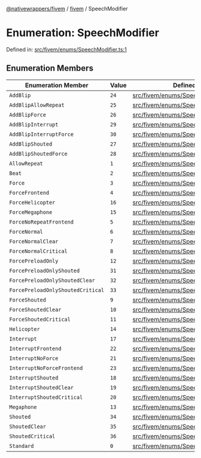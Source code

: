 [@nativewrappers/fivem](../../README.md) / [fivem](../README.md) / SpeechModifier

# Enumeration: SpeechModifier

Defined in: [src/fivem/enums/SpeechModifier.ts:1](https://github.com/nativewrappers/nativewrappers/blob/3a5a8937f4f56e42414bc65083bf196262ee500c/src/fivem/enums/SpeechModifier.ts#L1)

## Enumeration Members

| Enumeration Member | Value | Defined in |
| ------ | ------ | ------ |
| <a id="addblip"></a> `AddBlip` | `24` | [src/fivem/enums/SpeechModifier.ts:26](https://github.com/nativewrappers/nativewrappers/blob/3a5a8937f4f56e42414bc65083bf196262ee500c/src/fivem/enums/SpeechModifier.ts#L26) |
| <a id="addblipallowrepeat"></a> `AddBlipAllowRepeat` | `25` | [src/fivem/enums/SpeechModifier.ts:27](https://github.com/nativewrappers/nativewrappers/blob/3a5a8937f4f56e42414bc65083bf196262ee500c/src/fivem/enums/SpeechModifier.ts#L27) |
| <a id="addblipforce"></a> `AddBlipForce` | `26` | [src/fivem/enums/SpeechModifier.ts:28](https://github.com/nativewrappers/nativewrappers/blob/3a5a8937f4f56e42414bc65083bf196262ee500c/src/fivem/enums/SpeechModifier.ts#L28) |
| <a id="addblipinterrupt"></a> `AddBlipInterrupt` | `29` | [src/fivem/enums/SpeechModifier.ts:31](https://github.com/nativewrappers/nativewrappers/blob/3a5a8937f4f56e42414bc65083bf196262ee500c/src/fivem/enums/SpeechModifier.ts#L31) |
| <a id="addblipinterruptforce"></a> `AddBlipInterruptForce` | `30` | [src/fivem/enums/SpeechModifier.ts:32](https://github.com/nativewrappers/nativewrappers/blob/3a5a8937f4f56e42414bc65083bf196262ee500c/src/fivem/enums/SpeechModifier.ts#L32) |
| <a id="addblipshouted"></a> `AddBlipShouted` | `27` | [src/fivem/enums/SpeechModifier.ts:29](https://github.com/nativewrappers/nativewrappers/blob/3a5a8937f4f56e42414bc65083bf196262ee500c/src/fivem/enums/SpeechModifier.ts#L29) |
| <a id="addblipshoutedforce"></a> `AddBlipShoutedForce` | `28` | [src/fivem/enums/SpeechModifier.ts:30](https://github.com/nativewrappers/nativewrappers/blob/3a5a8937f4f56e42414bc65083bf196262ee500c/src/fivem/enums/SpeechModifier.ts#L30) |
| <a id="allowrepeat"></a> `AllowRepeat` | `1` | [src/fivem/enums/SpeechModifier.ts:3](https://github.com/nativewrappers/nativewrappers/blob/3a5a8937f4f56e42414bc65083bf196262ee500c/src/fivem/enums/SpeechModifier.ts#L3) |
| <a id="beat"></a> `Beat` | `2` | [src/fivem/enums/SpeechModifier.ts:4](https://github.com/nativewrappers/nativewrappers/blob/3a5a8937f4f56e42414bc65083bf196262ee500c/src/fivem/enums/SpeechModifier.ts#L4) |
| <a id="force"></a> `Force` | `3` | [src/fivem/enums/SpeechModifier.ts:5](https://github.com/nativewrappers/nativewrappers/blob/3a5a8937f4f56e42414bc65083bf196262ee500c/src/fivem/enums/SpeechModifier.ts#L5) |
| <a id="forcefrontend"></a> `ForceFrontend` | `4` | [src/fivem/enums/SpeechModifier.ts:6](https://github.com/nativewrappers/nativewrappers/blob/3a5a8937f4f56e42414bc65083bf196262ee500c/src/fivem/enums/SpeechModifier.ts#L6) |
| <a id="forcehelicopter"></a> `ForceHelicopter` | `16` | [src/fivem/enums/SpeechModifier.ts:18](https://github.com/nativewrappers/nativewrappers/blob/3a5a8937f4f56e42414bc65083bf196262ee500c/src/fivem/enums/SpeechModifier.ts#L18) |
| <a id="forcemegaphone"></a> `ForceMegaphone` | `15` | [src/fivem/enums/SpeechModifier.ts:17](https://github.com/nativewrappers/nativewrappers/blob/3a5a8937f4f56e42414bc65083bf196262ee500c/src/fivem/enums/SpeechModifier.ts#L17) |
| <a id="forcenorepeatfrontend"></a> `ForceNoRepeatFrontend` | `5` | [src/fivem/enums/SpeechModifier.ts:7](https://github.com/nativewrappers/nativewrappers/blob/3a5a8937f4f56e42414bc65083bf196262ee500c/src/fivem/enums/SpeechModifier.ts#L7) |
| <a id="forcenormal"></a> `ForceNormal` | `6` | [src/fivem/enums/SpeechModifier.ts:8](https://github.com/nativewrappers/nativewrappers/blob/3a5a8937f4f56e42414bc65083bf196262ee500c/src/fivem/enums/SpeechModifier.ts#L8) |
| <a id="forcenormalclear"></a> `ForceNormalClear` | `7` | [src/fivem/enums/SpeechModifier.ts:9](https://github.com/nativewrappers/nativewrappers/blob/3a5a8937f4f56e42414bc65083bf196262ee500c/src/fivem/enums/SpeechModifier.ts#L9) |
| <a id="forcenormalcritical"></a> `ForceNormalCritical` | `8` | [src/fivem/enums/SpeechModifier.ts:10](https://github.com/nativewrappers/nativewrappers/blob/3a5a8937f4f56e42414bc65083bf196262ee500c/src/fivem/enums/SpeechModifier.ts#L10) |
| <a id="forcepreloadonly"></a> `ForcePreloadOnly` | `12` | [src/fivem/enums/SpeechModifier.ts:14](https://github.com/nativewrappers/nativewrappers/blob/3a5a8937f4f56e42414bc65083bf196262ee500c/src/fivem/enums/SpeechModifier.ts#L14) |
| <a id="forcepreloadonlyshouted"></a> `ForcePreloadOnlyShouted` | `31` | [src/fivem/enums/SpeechModifier.ts:33](https://github.com/nativewrappers/nativewrappers/blob/3a5a8937f4f56e42414bc65083bf196262ee500c/src/fivem/enums/SpeechModifier.ts#L33) |
| <a id="forcepreloadonlyshoutedclear"></a> `ForcePreloadOnlyShoutedClear` | `32` | [src/fivem/enums/SpeechModifier.ts:34](https://github.com/nativewrappers/nativewrappers/blob/3a5a8937f4f56e42414bc65083bf196262ee500c/src/fivem/enums/SpeechModifier.ts#L34) |
| <a id="forcepreloadonlyshoutedcritical"></a> `ForcePreloadOnlyShoutedCritical` | `33` | [src/fivem/enums/SpeechModifier.ts:35](https://github.com/nativewrappers/nativewrappers/blob/3a5a8937f4f56e42414bc65083bf196262ee500c/src/fivem/enums/SpeechModifier.ts#L35) |
| <a id="forceshouted"></a> `ForceShouted` | `9` | [src/fivem/enums/SpeechModifier.ts:11](https://github.com/nativewrappers/nativewrappers/blob/3a5a8937f4f56e42414bc65083bf196262ee500c/src/fivem/enums/SpeechModifier.ts#L11) |
| <a id="forceshoutedclear"></a> `ForceShoutedClear` | `10` | [src/fivem/enums/SpeechModifier.ts:12](https://github.com/nativewrappers/nativewrappers/blob/3a5a8937f4f56e42414bc65083bf196262ee500c/src/fivem/enums/SpeechModifier.ts#L12) |
| <a id="forceshoutedcritical"></a> `ForceShoutedCritical` | `11` | [src/fivem/enums/SpeechModifier.ts:13](https://github.com/nativewrappers/nativewrappers/blob/3a5a8937f4f56e42414bc65083bf196262ee500c/src/fivem/enums/SpeechModifier.ts#L13) |
| <a id="helicopter"></a> `Helicopter` | `14` | [src/fivem/enums/SpeechModifier.ts:16](https://github.com/nativewrappers/nativewrappers/blob/3a5a8937f4f56e42414bc65083bf196262ee500c/src/fivem/enums/SpeechModifier.ts#L16) |
| <a id="interrupt"></a> `Interrupt` | `17` | [src/fivem/enums/SpeechModifier.ts:19](https://github.com/nativewrappers/nativewrappers/blob/3a5a8937f4f56e42414bc65083bf196262ee500c/src/fivem/enums/SpeechModifier.ts#L19) |
| <a id="interruptfrontend"></a> `InterruptFrontend` | `22` | [src/fivem/enums/SpeechModifier.ts:24](https://github.com/nativewrappers/nativewrappers/blob/3a5a8937f4f56e42414bc65083bf196262ee500c/src/fivem/enums/SpeechModifier.ts#L24) |
| <a id="interruptnoforce"></a> `InterruptNoForce` | `21` | [src/fivem/enums/SpeechModifier.ts:23](https://github.com/nativewrappers/nativewrappers/blob/3a5a8937f4f56e42414bc65083bf196262ee500c/src/fivem/enums/SpeechModifier.ts#L23) |
| <a id="interruptnoforcefrontend"></a> `InterruptNoForceFrontend` | `23` | [src/fivem/enums/SpeechModifier.ts:25](https://github.com/nativewrappers/nativewrappers/blob/3a5a8937f4f56e42414bc65083bf196262ee500c/src/fivem/enums/SpeechModifier.ts#L25) |
| <a id="interruptshouted"></a> `InterruptShouted` | `18` | [src/fivem/enums/SpeechModifier.ts:20](https://github.com/nativewrappers/nativewrappers/blob/3a5a8937f4f56e42414bc65083bf196262ee500c/src/fivem/enums/SpeechModifier.ts#L20) |
| <a id="interruptshoutedclear"></a> `InterruptShoutedClear` | `19` | [src/fivem/enums/SpeechModifier.ts:21](https://github.com/nativewrappers/nativewrappers/blob/3a5a8937f4f56e42414bc65083bf196262ee500c/src/fivem/enums/SpeechModifier.ts#L21) |
| <a id="interruptshoutedcritical"></a> `InterruptShoutedCritical` | `20` | [src/fivem/enums/SpeechModifier.ts:22](https://github.com/nativewrappers/nativewrappers/blob/3a5a8937f4f56e42414bc65083bf196262ee500c/src/fivem/enums/SpeechModifier.ts#L22) |
| <a id="megaphone"></a> `Megaphone` | `13` | [src/fivem/enums/SpeechModifier.ts:15](https://github.com/nativewrappers/nativewrappers/blob/3a5a8937f4f56e42414bc65083bf196262ee500c/src/fivem/enums/SpeechModifier.ts#L15) |
| <a id="shouted"></a> `Shouted` | `34` | [src/fivem/enums/SpeechModifier.ts:36](https://github.com/nativewrappers/nativewrappers/blob/3a5a8937f4f56e42414bc65083bf196262ee500c/src/fivem/enums/SpeechModifier.ts#L36) |
| <a id="shoutedclear"></a> `ShoutedClear` | `35` | [src/fivem/enums/SpeechModifier.ts:37](https://github.com/nativewrappers/nativewrappers/blob/3a5a8937f4f56e42414bc65083bf196262ee500c/src/fivem/enums/SpeechModifier.ts#L37) |
| <a id="shoutedcritical"></a> `ShoutedCritical` | `36` | [src/fivem/enums/SpeechModifier.ts:38](https://github.com/nativewrappers/nativewrappers/blob/3a5a8937f4f56e42414bc65083bf196262ee500c/src/fivem/enums/SpeechModifier.ts#L38) |
| <a id="standard"></a> `Standard` | `0` | [src/fivem/enums/SpeechModifier.ts:2](https://github.com/nativewrappers/nativewrappers/blob/3a5a8937f4f56e42414bc65083bf196262ee500c/src/fivem/enums/SpeechModifier.ts#L2) |
